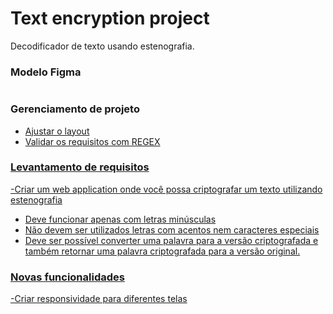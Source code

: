 # Text encryption project
 Decodificador de texto usando estenografia.

 

### Modelo Figma
<img href= '#'>

### Gerenciamento de projeto

<a href='#'>

- Ajustar o layout
- Validar os requisitos com REGEX 

### Levantamento de requisitos

-Criar um web application onde você possa criptografar um texto utilizando estenografia


- Deve funcionar apenas com letras minúsculas
- Não devem ser utilizados letras com acentos nem caracteres especiais
- Deve ser possível converter uma palavra para a versão criptografada e também retornar uma palavra criptografada para a versão original.

### Novas funcionalidades

-Criar responsividade para diferentes telas
